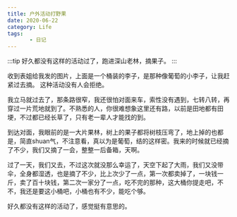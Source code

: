 ```yaml
---
title: 户外活动打野果
date: 2020-06-22
category: Life
tags:
       - 日记
---
```

:::tip
好久都没有这样的活动过了，跑进深山老林，摘果子。
:::

<!-- more -->

收到表姐给我发的图片，上面是一个桶装的李子，是那种像葡萄的小李子，让我赶紧过去摘。
这种活动没有人会拒绝。

我立马就过去了，那条路很窄，我还很怕对面来车，索性没有遇到，七转八转，再穿过一片荒地就到了。不熟悉的人，你很难想象这里还有路，以前是田地都有田埂，不过都已经长草了，只有老一辈人才能找的到。

到达对面，我眼前的是一大片果林，树上的果子都将树枝压弯了，地上掉的也都是，简直shuan气，不注意看，真以为是葡萄，结的这样密。我来的时候就已经摘了不少，我们又摘了一会，整整一后备箱，天啊。

过了一天，我们又去，不过这次就没那么幸运了，天空下起了大雨，我们又没带伞，全身都湿透，也是摘了不少，比上次少了一点，第一次都卖掉了，一块钱一斤，卖了百十块钱，第二次一家分了一点，吃不完的那种，这大桶你提走吧，不不，我还是要这小桶吧，小桶也有不少，能吃个够。

好久都没有这样的活动了，感觉挺有意思的。
